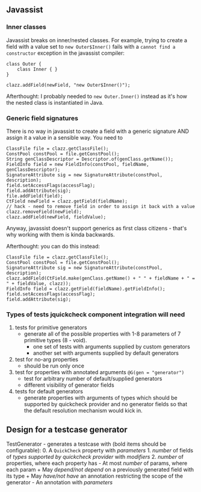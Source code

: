 ## Javassist
### Inner classes
Javassist breaks on inner/nested classes. For example, trying to create a field
with a value set to `new Outer$Inner()` fails with a `cannot find a
constructor` exception in the javassist compiler:

    class Outer {
        class Inner { }
    }

    clazz.addField(newField, "new Outer$Inner()");

Afterthought: I probably needed to `new Outer.Inner()` instead as it's how the nested
class is instantiated in Java.

### Generic field signatures
There is no way in javassist to create a field with a generic signature AND
assign it a value in a sensible way. You need to

    ClassFile file = clazz.getClassFile();
    ConstPool constPool = file.getConstPool();
    String genClassDescriptor = Descriptor.of(genClass.getName());
    FieldInfo field = new FieldInfo(constPool, fieldName, genClassDescriptor);
    SignatureAttribute sig = new SignatureAttribute(constPool, description);
    field.setAccessFlags(accessFlag);
    field.addAttribute(sig);
    file.addField(field);
    CtField newField = clazz.getField(fieldName);
    // hack - need to remove field in order to assign it back with a value
    clazz.removeField(newField);
    clazz.addField(newField, fieldValue);

Anyway, javassist doesn't support generics as first class citizens - that's why
working with them is kinda backwards.

Afterthought: you can do this instead:

    ClassFile file = clazz.getClassFile();
    ConstPool constPool = file.getConstPool();
    SignatureAttribute sig = new SignatureAttribute(constPool, description);
    clazz.addField(CtField.make(genClass.getName() + " " + fieldName + " = " + fieldValue, clazz));
    FieldInfo field = clazz.getField(fieldName).getFieldInfo();
    field.setAccessFlags(accessFlag);
    field.addAttribute(sig);

### Types of tests jquickcheck component integration will need
1. tests for primitive generators
    - generate all of the possible properties with 1-8 parameters of 7 primitive types (8 - void).
        * one set of tests with arguments supplied by custom generators
        * another set with arguments supplied by default generators
2. test for no-arg properties
    - should be run only once
3. test for properties with annotated arguments `@G(gen = "generator")`
    - test for arbitrary number of default/supplied generators
    - different visibility of generator fields
4. tests for default generators
    - generate properties with arguments of types which should be supported by
      quickcheck provider and no generator fields so that the default
      resolution mechanism would kick in.

## Design for a testcase generator
TestGenerator - generates a testcase with (bold items should be configurable):
    0. A `QuickCheck` property with *parameters*
    1. *number* of fields of *types supported by quickcheck provider* with *modifiers*
    2. *number* of properties, where each property has
        - At most *number* of params, where each param
            + May *depend/not depend* on a previously generated field with its type
            + May *have/not have* an annotation restricting the scope of the generator
        - An annotation with *parameters*
